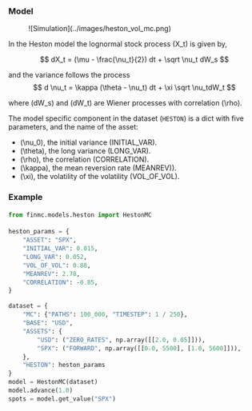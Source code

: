### Model

<figure markdown="1">
  ![Simulation](../images/heston_vol_mc.png)
</figure>

In the Heston model  the lognormal stock process \(X_t\) is given by,

$$
dX_t = (\mu - \frac{\nu_t}{2}) dt + \sqrt \nu_t dW_s
$$

and the variance follows the process
$$
d \nu_t = \kappa (\theta - \nu_t) dt + \xi \sqrt \nu_tdW_t
$$

where \(dW_s\) and \(dW_t\) are Wiener processes with correlation \(\rho\).

The model specific component in the dataset (`HESTON`) is a dict with five parameters, and the name of the asset:

* \(\nu_0\), the initial variance (INITIAL_VAR).
* \(\theta\), the long variance (LONG_VAR).
* \(\rho\), the correlation (CORRELATION).
* \(\kappa\), the mean reversion rate (MEANREV)).
* \(\xi\), the volatility of the volatility (VOL_OF_VOL).

### Example

```python
from finmc.models.heston import HestonMC

heston_params = {
    "ASSET": "SPX",
    "INITIAL_VAR": 0.015,
    "LONG_VAR": 0.052,
    "VOL_OF_VOL": 0.88,
    "MEANREV": 2.78,
    "CORRELATION": -0.85,
}
```

```python
dataset = {
    "MC": {"PATHS": 100_000, "TIMESTEP": 1 / 250},
    "BASE": "USD",
    "ASSETS": {
        "USD": ("ZERO_RATES", np.array([[2.0, 0.05]])),
        "SPX": ("FORWARD", np.array([[0.0, 5500], [1.0, 5600]])),
    },
    "HESTON": heston_params
}
model = HestonMC(dataset)
model.advance(1.0)
spots = model.get_value("SPX")
```
